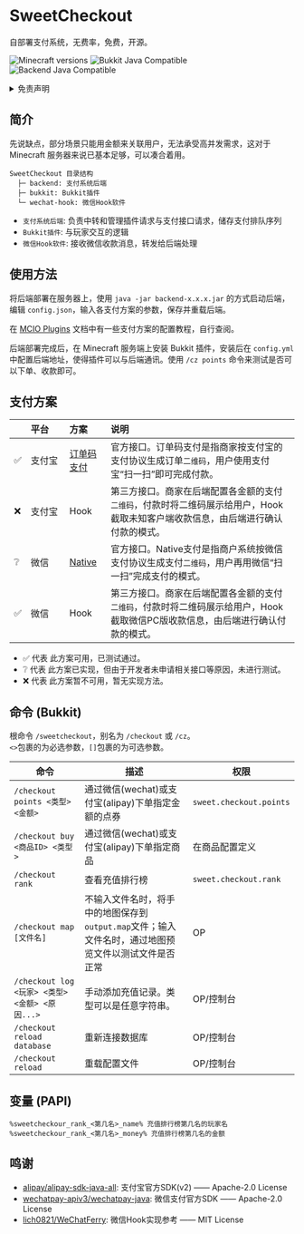 # SweetCheckout

自部署支付系统，无费率，免费，开源。

![Minecraft versions](https://img.shields.io/badge/minecraft-1.8.8--1.21.4-blue) ![Bukkit Java Compatible](https://img.shields.io/badge/Bukkit-Java_8-purple) ![Backend Java Compatible](https://img.shields.io/badge/backend-Java_17-purple)

<details>
    <summary>免责声明</summary>
    <p>仅供学习研究与技术交流，请勿用于非法用途，后果自负。</p>
    <p>本项目作者与贡献者不对本项目的有效性、可靠性、安全性等作任何明示或暗示的保证，也不对使用或滥用本项目造成的任何直接或间接的损失、责任、索赔、要求或诉讼承担任何责任。</p>
    <p>本项目源代码或二进制文件的使用者应当遵守相关法律法规，尊重 Tencent 公司和阿里巴巴集团的版权与隐私，不得侵犯其与其它第三方的合法权益，不得从事任何违法或违反道德的行为。</p>
    <p>使用本程序的源代码或二进制文件的任何部分即代表你同意此条款，如有异议，请立即停止使用并删除所有相关文件。</p>
    <p>项目简介中的“无费率”指的是，本项目不额外收取手续费。例如当面付/订单码支付接口，支付宝官方收取<code>0.6%</code>手续费，那么费率就是<code>0.6%</code>，无额外的中间商抽成。</p>
</details>

## 简介

先说缺点，部分场景只能用金额来关联用户，无法承受高并发需求，这对于 Minecraft 服务器来说已基本足够，可以凑合着用。

```
SweetCheckout 目录结构
  ├─ backend: 支付系统后端
  ├─ bukkit: Bukkit插件
  └─ wechat-hook: 微信Hook软件
```

+ `支付系统后端`: 负责中转和管理插件请求与支付接口请求，储存支付排队序列
+ `Bukkit插件`: 与玩家交互的逻辑
+ `微信Hook软件`: 接收微信收款消息，转发给后端处理

## 使用方法

将后端部署在服务器上，使用 `java -jar backend-x.x.x.jar` 的方式启动后端，编辑 `config.json`，输入各支付方案的参数，保存并重载后端。

在 [MCIO Plugins](https://plugins.mcio.dev/docs/checkout/install/backend) 文档中有一些支付方案的配置教程，自行查阅。

后端部署完成后，在 Minecraft 服务端上安装 Bukkit 插件，安装后在 `config.yml` 中配置后端地址，使得插件可以与后端通讯。使用 `/cz points` 命令来测试是否可以下单、收款即可。

## 支付方案

|     | 平台　　 | 方案　　                                                                                | 说明 |
| --- |:--- |:------------------------------------------------------------------------------------|:--- |
| ✅ | 支付宝 | [订单码支付](https://b.alipay.com/page/product-workspace/product-detail/I1080300001000068149) | 官方接口。订单码支付是指商家按支付宝的支付协议生成订单`二维码`，用户使用支付宝“扫一扫”即可完成付款。 |
| ❌ | 支付宝 | Hook                                                                                | 第三方接口。商家在后端配置各金额的支付`二维码`，付款时将二维码展示给用户，Hook截取未知客户端收款信息，由后端进行确认付款的模式。 |
| ❔ | 微信 | [Native](https://pay.weixin.qq.com/static/product/product_intro.shtml?name=native)  | 官方接口。Native支付是指商户系统按微信支付协议生成支付`二维码`，用户再用微信“扫一扫”完成支付的模式。 |
| ✅ | 微信 | Hook                                                                                | 第三方接口。商家在后端配置各金额的支付`二维码`，付款时将二维码展示给用户，Hook截取微信PC版收款信息，由后端进行确认付款的模式。 |

+ ✅ 代表 此方案可用，已测试通过。
+ ❔ 代表 此方案已实现，但由于开发者未申请相关接口等原因，未进行测试。
+ ❌ 代表 此方案暂不可用，暂无实现方法。

## 命令 (Bukkit)

根命令 `/sweetcheckout`，别名为 `/checkout` 或 `/cz`。  
`<>`包裹的为必选参数，`[]`包裹的为可选参数。  

| 命令                                     | 描述                                                       | 权限                      |
|----------------------------------------|----------------------------------------------------------|-------------------------|
| `/checkout points <类型> <金额>`           | 通过微信(wechat)或支付宝(alipay)下单指定金额的点券                        | `sweet.checkout.points` |
| `/checkout buy <商品ID> <类型>`            | 通过微信(wechat)或支付宝(alipay)下单指定商品                           | 在商品配置定义                 |
| `/checkout rank`                       | 查看充值排行榜                                                  | `sweet.checkout.rank`   |
| `/checkout map [文件名]`                  | 不输入文件名时，将手中的地图保存到`output.map`文件；输入文件名时，通过地图预览文件以测试文件是否正常 | OP                      |
| `/checkout log <玩家> <类型> <金额> <原因...>` | 手动添加充值记录。类型可以是任意字符串。                                     | OP/控制台                  |
| `/checkout reload database`            | 重新连接数据库                                                  | OP/控制台                  |
| `/checkout reload`                     | 重载配置文件                                                   | OP/控制台                  |

## 变量 (PAPI)

```
%sweetcheckour_rank_<第几名>_name% 充值排行榜第几名的玩家名
%sweetcheckour_rank_<第几名>_money% 充值排行榜第几名的金额
```

## 鸣谢

+ [alipay/alipay-sdk-java-all](https://github.com/alipay/alipay-sdk-java-all): 支付宝官方SDK(v2) —— Apache-2.0 License
+ [wechatpay-apiv3/wechatpay-java](https://github.com/wechatpay-apiv3/wechatpay-java): 微信支付官方SDK —— Apache-2.0 License
+ [lich0821/WeChatFerry](https://github.com/lich0821/WeChatFerry): 微信Hook实现参考 —— MIT License
